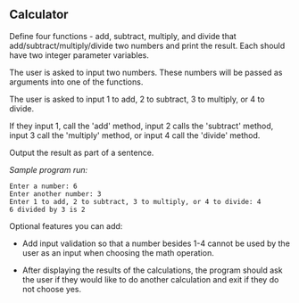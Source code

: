 ## Calculator

Define four functions - add, subtract, multiply, and divide that  add/subtract/multiply/divide two numbers and print the result. Each should have two integer parameter variables.

The user is asked to input two numbers.  These numbers will be passed as arguments into one of the functions.

The user is asked to input 1 to add, 2 to subtract, 3 to multiply, or 4 to divide.

If they input 1, call the 'add' method, input 2 calls the 'subtract' method, input 3 call the 'multiply' method, or input 4 call the 'divide' method.

Output the result as part of a sentence.

_Sample program run:_
```
Enter a number: 6
Enter another number: 3
Enter 1 to add, 2 to subtract, 3 to multiply, or 4 to divide: 4
6 divided by 3 is 2
```

Optional features you can add:
- Add input validation so that a number besides 1-4 cannot be used by the user as an input when choosing the math operation. 

- After displaying the results of the calculations, the program should ask the user if they would like to do another calculation and exit if they do not choose yes.